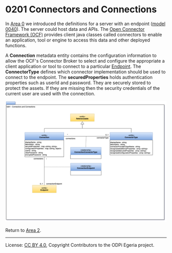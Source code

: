<!-- SPDX-License-Identifier: CC-BY-4.0 -->
<!-- Copyright Contributors to the ODPi Egeria project. -->

# 0201 Connectors and Connections

In [Area 0](Area-0-models.md) we introduced the definitions for a
server with an endpoint ([model 0040](0040-Software-Servers.md)).
The server could host data and APIs.
The [Open Connector Framework (OCF)](../../../open-metadata-implementation/frameworks/open-connector-framework/README.md)
provides client java classes called connectors to enable an application,
tool or engine to access this data and other deployed functions.

A **Connection** metadata entity contains the configuration
information to allow the OCF's Connector Broker to select and
configure the appropriate a client application or tool to connect
to a particular [Endpoint](0040-Software-Servers.md).
The **ConnectorType** defines which connector implementation
should be used to connect to the endpoint.
The **securedProperties** holds authentication properties
such as userId and password.
They are securely stored to protect the assets.
If they are missing then the security credentials of the current
user are used with the connection.

![UML](0201-Connectors-and-Connections.png#pagewidth)


Return to [Area 2](Area-2-models.md).

----
License: [CC BY 4.0](https://creativecommons.org/licenses/by/4.0/),
Copyright Contributors to the ODPi Egeria project.